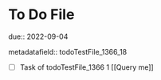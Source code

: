 # To Do File

due:: 2022-09-04

metadatafield:: todoTestFile_1366_18

- [ ] Task of todoTestFile_1366 1 [[Query me]]
